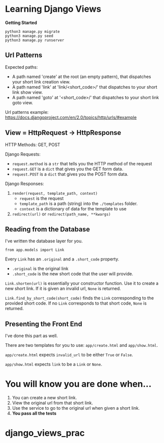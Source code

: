 # Learning Django Views

**Getting Started**

```
python3 manage.py migrate
python3 manage.py seed
python3 manage.py runserver
```

## Url Patterns

Expected paths:

-   A path named 'create' at the root (an empty pattern), that dispatches your
    short link creation view.
-   A path named 'link' at 'link/\<short_code\>/' that dispatches to your short
    link show view.
-   A path named 'goto' at '\<short_code\>/' that dispatches to your short link
    goto view.

Url patterns example:
https://docs.djangoproject.com/en/2.0/topics/http/urls/#example

## View = HttpRequest -> HttpResponse

HTTP Methods: GET, POST

Django Requests:

-   `request.method` is a `str` that tells you the HTTP method of the request
-   `request.GET` is a `dict` that gives you the GET form data.
-   `request.POST` is a `dict` that gives you the POST form data.

Django Responses:

1.  `render(request, template_path, context)`
    -   `request` is the request
    -   `template_path` is a path (string) into the `./templates` folder.
    -   `context` is a dictionary of data for the template to use
2.  `redirect(url)` or `redirect(path_name, **kwargs)`

## Reading from the Database

I've written the database layer for you.

`from app.models import Link`

Every `Link` has an `.original` and a `.short_code` property.

-   `.original` is the original link
-   `.short_code` is the new short code that the user will provide.

`Link.shorten(url)` is essentially your constructor function. Use it to create a
new short link. If it is given an invalid url, `None` is returned.

`Link.find_by_short_code(short_code)` finds the `Link` corresponding to the
provided short code. If no `Link` corresponds to that short code, `None` is
returned.

## Presenting the Front End

I've done this part as well.

There are two templates for you to use: `app/create.html` and `app/show.html`.

`app/create.html` expects `invalid_url` to be either `True` or `False`.

`app/show.html` expects `link` to be a `Link` or `None`.

# You will know you are done when...

1.  You can create a new short link.
2.  View the original url from that short link.
3.  Use the service to go to the original url when given a short link.
4.  **You pass all the tests**
# django_views_prac
